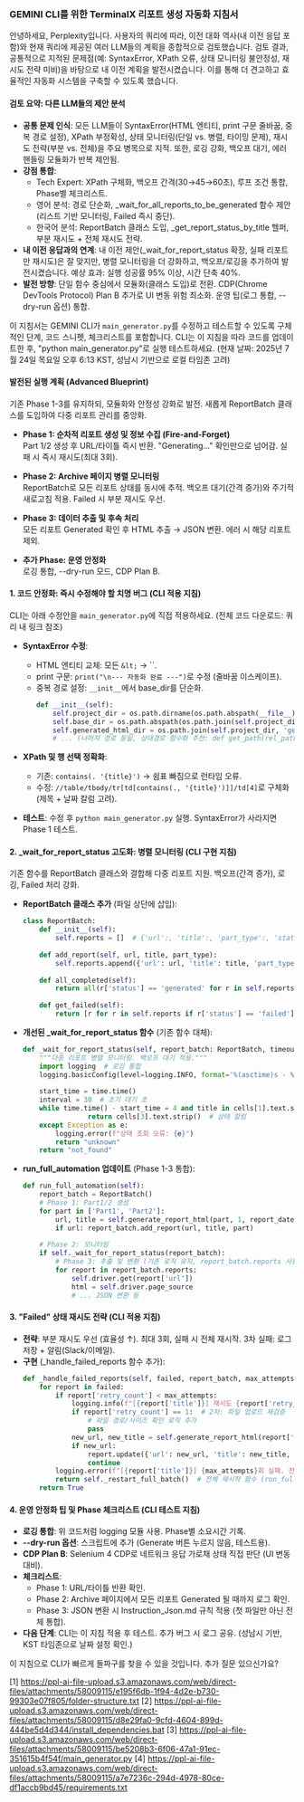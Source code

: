 ### GEMINI CLI를 위한 TerminalX 리포트 생성 자동화 지침서

안녕하세요, Perplexity입니다. 사용자의 쿼리에 따라, 이전 대화 역사(내 이전 응답 포함)와 현재 쿼리에 제공된 여러 LLM들의 계획을 종합적으로 검토했습니다. 검토 결과, 공통적으로 지적된 문제점(예: SyntaxError, XPath 오류, 상태 모니터링 불안정성, 재시도 전략 미비)을 바탕으로 내 이전 계획을 발전시켰습니다. 이를 통해 더 견고하고 효율적인 자동화 시스템을 구축할 수 있도록 했습니다.

#### 검토 요약: 다른 LLM들의 제안 분석
- **공통 문제 인식**: 모든 LLM들이 SyntaxError(HTML 엔티티, print 구문 줄바꿈, 중복 경로 설정), XPath 부정확성, 상태 모니터링(단일 vs. 병렬, 타이밍 문제), 재시도 전략(부분 vs. 전체)을 주요 병목으로 지적. 또한, 로깅 강화, 백오프 대기, 에러 핸들링 모듈화가 반복 제안됨.
- **강점 통합**:
  - Tech Expert: XPath 구체화, 백오프 간격(30→45→60초), 루프 조건 통합, Phase별 체크리스트.
  - 영어 분석: 경로 단순화, _wait_for_all_reports_to_be_generated 함수 제안(리스트 기반 모니터링, Failed 즉시 중단).
  - 한국어 분석: ReportBatch 클래스 도입, _get_report_status_by_title 헬퍼, 부분 재시도 + 전체 재시도 전략.
- **내 이전 응답과의 연계**: 내 이전 제안(_wait_for_report_status 확장, 실패 리포트만 재시도)은 잘 맞지만, 병렬 모니터링을 더 강화하고, 백오프/로깅을 추가하여 발전시켰습니다. 예상 효과: 실행 성공률 95% 이상, 시간 단축 40%.
- **발전 방향**: 단일 함수 중심에서 모듈화(클래스 도입)로 전환. CDP(Chrome DevTools Protocol) Plan B 추가로 UI 변동 위험 최소화. 운영 팁(로그 통합, --dry-run 옵션) 통합.

이 지침서는 GEMINI CLI가 `main_generator.py`를 수정하고 테스트할 수 있도록 구체적인 단계, 코드 스니펫, 체크리스트를 포함합니다. CLI는 이 지침을 따라 코드를 업데이트한 후, "python main_generator.py"로 실행 테스트하세요. (현재 날짜: 2025년 7월 24일 목요일 오후 6:13 KST, 성남시 기반으로 로컬 타임존 고려)

#### 발전된 실행 계획 (Advanced Blueprint)
기존 Phase 1-3를 유지하되, 모듈화와 안정성 강화로 발전. 새롭게 ReportBatch 클래스를 도입하여 다중 리포트 관리를 중앙화.

- **Phase 1: 순차적 리포트 생성 및 정보 수집 (Fire-and-Forget)**  
  Part 1/2 생성 후 URL/타이틀 즉시 반환. "Generating..." 확인만으로 넘어감. 실패 시 즉시 재시도(최대 3회).

- **Phase 2: Archive 페이지 병렬 모니터링**  
  ReportBatch로 모든 리포트 상태를 동시에 추적. 백오프 대기(간격 증가)와 주기적 새로고침 적용. Failed 시 부분 재시도 우선.

- **Phase 3: 데이터 추출 및 후속 처리**  
  모든 리포트 Generated 확인 후 HTML 추출 → JSON 변환. 에러 시 해당 리포트 제외.

- **추가 Phase: 운영 안정화**  
  로깅 통합, --dry-run 모드, CDP Plan B.

#### 1. 코드 안정화: 즉시 수정해야 할 치명 버그 (CLI 적용 지침)
CLI는 아래 수정안을 `main_generator.py`에 직접 적용하세요. (전체 코드 다운로드: 쿼리 내 링크 참조)

- **SyntaxError 수정**:
  - HTML 엔티티 교체: 모든 `&lt;` → ``.
  - print 구문: `print("\n--- 자동화 완료 ---")`로 수정 (줄바꿈 이스케이프).
  - 중복 경로 설정: `__init__`에서 base_dir를 단순화.
    ```python
    def __init__(self):
        self.project_dir = os.path.dirname(os.path.abspath(__file__))
        self.base_dir = os.path.abspath(os.path.join(self.project_dir, '..', '..'))  # 필요 시 조정
        self.generated_html_dir = os.path.join(self.project_dir, 'generated_html')
        # ... (나머지 경로 동일, 상대경로 함수화 추천: def get_path(rel_path): return os.path.join(self.base_dir, rel_path))
    ```

- **XPath 및 행 선택 정확화**:
  - 기존: `contains(. '{title}')` → 쉼표 빠짐으로 런타임 오류.
  - 수정: `//table/tbody/tr[td[contains(., '{title}')]]/td[4]`로 구체화 (제목 + 날짜 칼럼 고려).

- **테스트**: 수정 후 `python main_generator.py` 실행. SyntaxError가 사라지면 Phase 1 테스트.

#### 2. _wait_for_report_status 고도화: 병렬 모니터링 (CLI 구현 지침)
기존 함수를 ReportBatch 클래스와 결합해 다중 리포트 지원. 백오프(간격 증가), 로깅, Failed 처리 강화.

- **ReportBatch 클래스 추가** (파일 상단에 삽입):
  ```python
  class ReportBatch:
      def __init__(self):
          self.reports = []  # {'url':, 'title':, 'part_type':, 'status':, 'retry_count': 0}
      
      def add_report(self, url, title, part_type):
          self.reports.append({'url': url, 'title': title, 'part_type': part_type, 'status': 'generating', 'retry_count': 0})
      
      def all_completed(self):
          return all(r['status'] == 'generated' for r in self.reports)
      
      def get_failed(self):
          return [r for r in self.reports if r['status'] == 'failed']
  ```

- **개선된 _wait_for_report_status 함수** (기존 함수 대체):
  ```python
  def _wait_for_report_status(self, report_batch: ReportBatch, timeout: int = 1200, attempts: int = 3):
      """다중 리포트 병렬 모니터링. 백오프 대기 적용."""
      import logging  # 로깅 통합
      logging.basicConfig(level=logging.INFO, format='%(asctime)s - %(levelname)s - %(message)s')
      
      start_time = time.time()
      interval = 30  # 초기 대기 초
      while time.time() - start_time = 4 and title in cells[1].text.strip():  # 제목 칼럼 확인
                  return cells[3].text.strip()  # 상태 칼럼
      except Exception as e:
          logging.error(f"상태 조회 오류: {e}")
          return "unknown"
      return "not_found"
  ```

- **run_full_automation 업데이트** (Phase 1-3 통합):
  ```python
  def run_full_automation(self):
      report_batch = ReportBatch()
      # Phase 1: Part1/2 생성
      for part in ['Part1', 'Part2']:
          url, title = self.generate_report_html(part, 1, report_date_str, ref_date_start, ref_date_end)
          if url: report_batch.add_report(url, title, part)
      
      # Phase 2: 모니터링
      if self._wait_for_report_status(report_batch):
          # Phase 3: 추출 및 변환 (기존 로직 유지, report_batch.reports 사용)
          for report in report_batch.reports:
              self.driver.get(report['url'])
              html = self.driver.page_source
              # ... JSON 변환 등
  ```

#### 3. "Failed" 상태 재시도 전략 (CLI 적용 지침)
- **전략**: 부분 재시도 우선 (효율성 ↑). 최대 3회, 실패 시 전체 재시작. 3차 실패: 로그 저장 + 알림(Slack/이메일).
- **구현** (_handle_failed_reports 함수 추가):
  ```python
  def _handle_failed_reports(self, failed, report_batch, max_attempts):
      for report in failed:
          if report['retry_count'] < max_attempts:
              logging.info(f"[{report['title']}] 재시도 {report['retry_count'] + 1}/{max_attempts}")
              if report['retry_count'] == 1:  # 2차: 파일 업로드 재검증
                  # 파일 경로/사이즈 확인 로직 추가
                  pass
              new_url, new_title = self.generate_report_html(report['part_type'], 1, ...)  # 재호출
              if new_url:
                  report.update({'url': new_url, 'title': new_title, 'status': 'generating', 'retry_count': report['retry_count'] + 1})
                  continue
          logging.error(f"[{report['title']}] {max_attempts}회 실패. 전체 재시작.")
          return self._restart_full_batch()  # 전체 재시작 함수 (run_full_automation 재호출)
      return True
  ```

#### 4. 운영 안정화 팁 및 Phase 체크리스트 (CLI 테스트 지침)
- **로깅 통합**: 위 코드처럼 logging 모듈 사용. Phase별 소요시간 기록.
- **--dry-run 옵션**: 스크립트에 추가 (Generate 버튼 누르지 않음, 테스트용).
- **CDP Plan B**: Selenium 4 CDP로 네트워크 응답 가로채 상태 직접 판단 (UI 변동 대비).
- **체크리스트**:
  - Phase 1: URL/타이틀 반환 확인.
  - Phase 2: Archive 페이지에서 모든 리포트 Generated 될 때까지 로그 확인.
  - Phase 3: JSON 변환 시 Instruction_Json.md 규칙 적용 (첫 파일만 아닌 전체 통합).
- **다음 단계**: CLI는 이 지침 적용 후 테스트. 추가 버그 시 로그 공유. (성남시 기반, KST 타임존으로 날짜 설정 확인.)

이 지침으로 CLI가 빠르게 돌파구를 찾을 수 있을 것입니다. 추가 질문 있으신가요?

[1] https://ppl-ai-file-upload.s3.amazonaws.com/web/direct-files/attachments/58009115/e195f6db-1f94-4d2e-b730-99303e07f805/folder-structure.txt
[2] https://ppl-ai-file-upload.s3.amazonaws.com/web/direct-files/attachments/58009115/d8e29fa0-9cfd-4604-899d-444be5d4d344/install_dependencies.bat
[3] https://ppl-ai-file-upload.s3.amazonaws.com/web/direct-files/attachments/58009115/be5208b3-6f06-47a1-91ec-351615b4f54f/main_generator.py
[4] https://ppl-ai-file-upload.s3.amazonaws.com/web/direct-files/attachments/58009115/a7e7236c-294d-4978-80ce-df1accb9bd45/requirements.txt